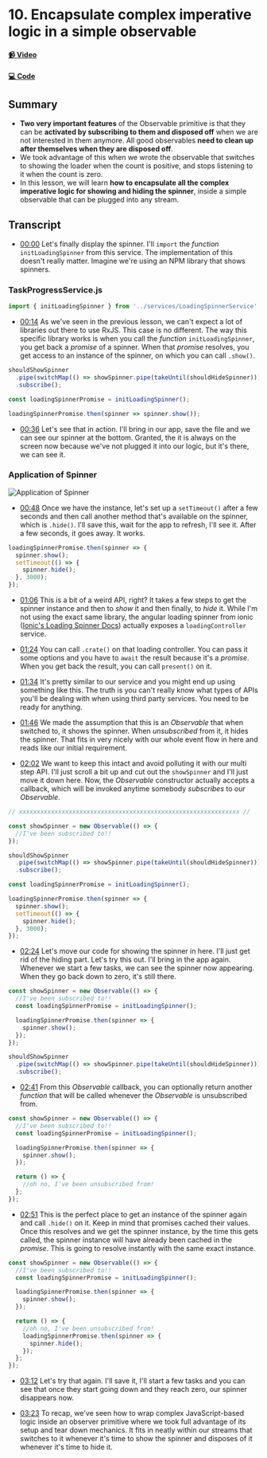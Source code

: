 # 10. Encapsulate complex imperative logic in a simple observable

#### [📹 Video](https://egghead.io/lessons/rxjs-encapsulate-complex-imperative-logic-in-a-simple-observable)

#### [💻 Code](https://github.com/rarmatei/egghead-thinking-reactively/blob/lesson10/src/lesson-code/TaskProgressService.js)

## Summary

- **Two very important features** of the Observable primitive is that they can be **activated by subscribing to them and disposed off** when we are not interested in them anymore. All good observables **need to clean up after themselves when they are disposed off**.
- We took advantage of this when we wrote the observable that switches to showing the loader when the count is positive, and stops listening to it when the count is zero.
- In this lesson, we will learn **how to encapsulate all the complex imperative logic for showing and hiding the spinner**, inside a simple observable that can be plugged into any stream.

## Transcript

- [00:00](https://egghead.io/lessons/rxjs-encapsulate-complex-imperative-logic-in-a-simple-observable#t=0) Let's finally display the spinner. I'll `import` the _function_ `initLoadingSpinner` from this service. The implementation of this doesn't really matter. Imagine we're using an NPM library that shows spinners.

### TaskProgressService.js

```js
import { initLoadingSpinner } from '../services/LoadingSpinnerService';
```

- [00:14](https://egghead.io/lessons/rxjs-encapsulate-complex-imperative-logic-in-a-simple-observable#t=14) As we've seen in the previous lesson, we can't expect a lot of libraries out there to use RxJS. This case is no different. The way this specific library works is when you call the _function_ `initLoadingSpinner`, you get back a _promise_ of a spinner. When that _promise_ resolves, you get access to an instance of the spinner, on which you can call `.show()`.

```js
shouldShowSpinner
  .pipe(switchMap(() => showSpinner.pipe(takeUntil(shouldHideSpinner))))
  .subscribe();

const loadingSpinnerPromise = initLoadingSpinner();

loadingSpinnerPromise.then(spinner => spinner.show());
```

- [00:36](https://egghead.io/lessons/rxjs-encapsulate-complex-imperative-logic-in-a-simple-observable#t=36) Let's see that in action. I'll bring in our app, save the file and we can see our spinner at the bottom. Granted, the it is always on the screen now because we've not plugged it into our logic, but it's there, we can see it.

### Application of Spinner

![Application of Spinner](https://res.cloudinary.com/dg3gyk0gu/image/upload/v1585168505/transcript-images/egghead-encapsulate-complex-imperative-logic-in-a-simple-observable-application-of-spinner.jpg)

- [00:48](https://egghead.io/lessons/rxjs-encapsulate-complex-imperative-logic-in-a-simple-observable#t=48) Once we have the instance, let's set up a `setTimeout()` after a few seconds and then call another method that's available on the spinner, which is `.hide()`. I'll save this, wait for the app to refresh, I'll see it. After a few seconds, it goes away. It works.

```js
loadingSpinnerPromise.then(spinner => {
  spinner.show();
  setTimeout(() => {
    spinner.hide();
  }, 3000);
});
```

- [01:06](https://egghead.io/lessons/rxjs-encapsulate-complex-imperative-logic-in-a-simple-observable#t=66) This is a bit of a weird API, right? It takes a few steps to get the spinner instance and then to _show_ it and then finally, to _hide_ it. While I'm not using the exact same library, the angular loading spinner from ionic ([Ionic's Loading Spinner Docs](https://ionicframework.com/docs/api/loading)) actually exposes a `loadingController` service.

- [01:24](https://egghead.io/lessons/rxjs-encapsulate-complex-imperative-logic-in-a-simple-observable#t=84) You can call `.crate()` on that loading controller. You can pass it some options and you have to `await` the result because it's a _promise_. When you get back the result, you can call `present()` on it.

- [01:34](https://egghead.io/lessons/rxjs-encapsulate-complex-imperative-logic-in-a-simple-observable#t=94) It's pretty similar to our service and you might end up using something like this. The truth is you can't really know what types of APIs you'll be dealing with when using third party services. You need to be ready for anything.

- [01:46](https://egghead.io/lessons/rxjs-encapsulate-complex-imperative-logic-in-a-simple-observable#t=106) We made the assumption that this is an _Observable_ that when switched to, it shows the spinner. When _unsubscribed_ from it, it hides the spinner. That fits in very nicely with our whole event flow in here and reads like our initial requirement.

- [02:02](https://egghead.io/lessons/rxjs-encapsulate-complex-imperative-logic-in-a-simple-observable#t=122) We want to keep this intact and avoid polluting it with our multi step API. I'll just scroll a bit up and cut out the `showSpinner` and I'll just move it down here. Now, the _Observable_ constructor actually accepts a callback, which will be invoked anytime somebody _subscribes_ to our _Observable_.

```js
// xxxxxxxxxxxxxxxxxxxxxxxxxxxxxxxxxxxxxxxxxxxxxxxxxxxxxxxxxxxxxx //

const showSpinner = new Observable(() => {
  //I've been subscribed to!!
});

shouldShowSpinner
  .pipe(switchMap(() => showSpinner.pipe(takeUntil(shouldHideSpinner))))
  .subscribe();

const loadingSpinnerPromise = initLoadingSpinner();

loadingSpinnerPromise.then(spinner => {
  spinner.show();
  setTimeout(() => {
    spinner.hide();
  }, 3000);
});
```

- [02:24](https://egghead.io/lessons/rxjs-encapsulate-complex-imperative-logic-in-a-simple-observable#t=144) Let's move our code for showing the spinner in here. I'll just get rid of the hiding part. Let's try this out. I'll bring in the app again. Whenever we start a few tasks, we can see the spinner now appearing. When they go back down to zero, it's still there.

```js
const showSpinner = new Observable(() => {
  //I've been subscribed to!!
  const loadingSpinnerPromise = initLoadingSpinner();

  loadingSpinnerPromise.then(spinner => {
    spinner.show();
  });
});

shouldShowSpinner
  .pipe(switchMap(() => showSpinner.pipe(takeUntil(shouldHideSpinner))))
  .subscribe();
```

- [02:41](https://egghead.io/lessons/rxjs-encapsulate-complex-imperative-logic-in-a-simple-observable#t=161) From this _Observable_ callback, you can optionally return another _function_ that will be called whenever the _Observable_ is unsubscribed from.

```js
const showSpinner = new Observable(() => {
  //I've been subscribed to!!
  const loadingSpinnerPromise = initLoadingSpinner();

  loadingSpinnerPromise.then(spinner => {
    spinner.show();
  });

  return () => {
    //oh no, I've been unsubscribed from!
  };
});
```

- [02:51](https://egghead.io/lessons/rxjs-encapsulate-complex-imperative-logic-in-a-simple-observable#t=171) This is the perfect place to get an instance of the spinner again and call `.hide()` on it. Keep in mind that promises cached their values. Once this resolves and we get the spinner instance, by the time this gets called, the spinner instance will have already been cached in the _promise_. This is going to resolve instantly with the same exact instance.

```js
const showSpinner = new Observable(() => {
  //I've been subscribed to!!
  const loadingSpinnerPromise = initLoadingSpinner();

  loadingSpinnerPromise.then(spinner => {
    spinner.show();
  });

  return () => {
    //oh no, I've been unsubscribed from!
    loadingSpinnerPromise.then(spinner => {
      spinner.hide();
    });
  };
});
```

- [03:12](https://egghead.io/lessons/rxjs-encapsulate-complex-imperative-logic-in-a-simple-observable#t=192) Let's try that again. I'll save it, I'll start a few tasks and you can see that once they start going down and they reach zero, our spinner disappears now.

- [03:23](https://egghead.io/lessons/rxjs-encapsulate-complex-imperative-logic-in-a-simple-observable#t=203) To recap, we've seen how to wrap complex JavaScript-based logic inside an observer primitive where we took full advantage of its setup and tear down mechanics. It fits in neatly within our streams that switches to it whenever it's time to show the spinner and disposes of it whenever it's time to hide it.
